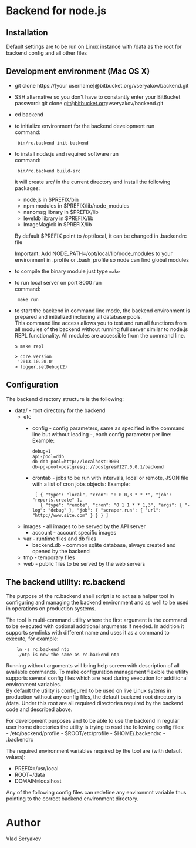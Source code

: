 # Backend for node.js

## Installation

  Default settings are to be run on Linux instance with /data as the root for
  backend config and all other files
  
## Development environment (Mac OS X)  

 - git clone https://[your username]@bitbucket.org/vseryakov/backend.git
 - SSH alternative so you don't have to constantly enter your BitBucket password: git clone git@bitbucket.org:vseryakov/backend.git
 - cd backend
 - to initialize environment for the backend development run  
    command:
   
        bin/rc.backend init-backend
   
 - to install node.js and required software run  
    command:
   
        bin/rc.backend build-src


    it will create src/ in the current directory and install the following packages:
     - node.js in $PREFIX/bin
     - npm modules in $PREFIX/lib/node_modules
     - nanomsg library in $PREFIX/lib
     - leveldb library in $PREFIX/lib
     - ImageMagick in $PREFIX/lib
     
     By default $PREFIX point to /opt/local, it can be changed in .backendrc file
     
     Important: Add NODE_PATH=/opt/local/lib/node_modules to your environment in .profile or .bash_profile so 
     node can find global modules

 - to compile the binary module just type ```make```
 - to run local server on port 8000 run  
    command:
   
        make run
 
 - to start the backend in command line mode, the backend environment is prepared and initialized including all database pools.   
   This command line access allows you to test and run all functions from all modules of the backend without running full server 
   similar to node.js REPL functionality. All modules are accessible from the command line.
   
       $ make repl
   
       > core.version  
        '2013.10.20.0'  
       > logger.setDebug(2)  
     
## Configuration

 The backend directory structure is the following:
 
 - data/ - root directory for the backend
   - etc 
      - config - config parameters, same as specified in the command line but without leading -, each config parameter per line:
        Example:
        
            debug=1  
            api-pool=ddb  
            db-ddb-pool=http://localhost:9000  
            db-pg-pool=postgresql://postgres@127.0.0.1/backend
         
     - crontab - jobs to be run with intervals, local or remote, JSON file with a list of cron jobs objects:
        Example:  
       
            [ { "type": "local", "cron": "0 0 0,8 * * *", "job": "reports.create" },  
              { "type": "remote", "cron": "0 1 1 * * 1,3", "args": { "-log": "debug" }, "job": { "scraper.run": { "url": "http://www.site.com" } } } ]
             
   - images - all images to be served by the API server
     - account - account specific images
   - var - runtime files and db files
     - backend.db - common sqlite database, always created and opened by the backend
   - tmp - temporary files
   - web - public files to be served by the web servers  

## The backend utility: rc.backend

  The purpose of the rc.backend shell script is to act as a helper tool in configuring and managing the backend environment 
  and as well to be used in operations on production systems.  
  
  The tool is multi-command utility where the first argument is the command to be executed with optional additional arguments if needed. In addition
  it supports symlinks with different name and uses it as a command to execute, for example:
  
        ln -s rc.backend ntp
        ./ntp is now the same as rc.backend ntp
        
  Running without arguments will bring help screen with description of all available commands. 
  To make configuration management flexible the utility supports several config files which are read during execution for additional environment variables.  
  By default the utility is configured to be used on live Linux sytems in production without any config files, the default backend root directory is /data.
  Under this root are all required directories required by the backend code and described above. 
   
  For development purposes and to be able to use the backend in regular user home directories the utility is trying to read the following config files:  
    - /etc/backend/profile
    - $ROOT/etc/profile
    - $HOME/.backendrc
    - .backendrc
  
  The required environment variables required by the tool are (with default values): 
   - PREFIX=/usr/local
   - ROOT=/data
   - DOMAIN=localhost

  Any of the following config files can redefine any environmnt variable thus pointing to the correct backend environment directory.
  
  
# Author
  Vlad Seryakov

